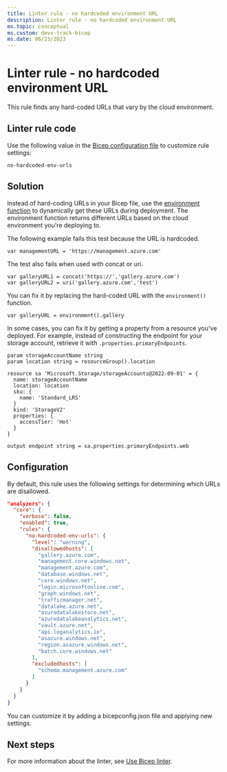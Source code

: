 ```yaml
---
title: Linter rule - no hardcoded environment URL
description: Linter rule - no hardcoded environment URL
ms.topic: conceptual
ms.custom: devx-track-bicep
ms.date: 06/23/2023
---
```


# Linter rule - no hardcoded environment URL

This rule finds any hard-coded URLs that vary by the cloud environment.

## Linter rule code

Use the following value in the [Bicep configuration file](bicep-config-linter.md) to customize rule settings:

`no-hardcoded-env-urls`

## Solution

Instead of hard-coding URLs in your Bicep file, use the [environment function](bicep-functions-deployment.md#environment) to dynamically get these URLs during deployment. The environment function returns different URLs based on the cloud environment you're deploying to.

The following example fails this test because the URL is hardcoded.

```bicep
var managementURL = 'https://management.azure.com'
```

The test also fails when used with concat or uri.

```bicep
var galleryURL1 = concat('https://','gallery.azure.com')
var galleryURL2 = uri('gallery.azure.com','test')
```

You can fix it by replacing the hard-coded URL with the `environment()` function.

```bicep
var galleryURL = environment().gallery
```

In some cases, you can fix it by getting a property from a resource you've deployed. For example, instead of constructing the endpoint for your storage account, retrieve it with `.properties.primaryEndpoints`.

```bicep
param storageAccountName string
param location string = resourceGroup().location

resource sa 'Microsoft.Storage/storageAccounts@2022-09-01' = {
  name: storageAccountName
  location: location
  sku: {
    name: 'Standard_LRS'
  }
  kind: 'StorageV2'
  properties: {
    accessTier: 'Hot'
  }
}

output endpoint string = sa.properties.primaryEndpoints.web
```

## Configuration

By default, this rule uses the following settings for determining which URLs are disallowed.

```json
"analyzers": {
  "core": {
    "verbose": false,
    "enabled": true,
    "rules": {
      "no-hardcoded-env-urls": {
        "level": "warning",
        "disallowedhosts": [
          "gallery.azure.com",
          "management.core.windows.net",
          "management.azure.com",
          "database.windows.net",
          "core.windows.net",
          "login.microsoftonline.com",
          "graph.windows.net",
          "trafficmanager.net",
          "datalake.azure.net",
          "azuredatalakestore.net",
          "azuredatalakeanalytics.net",
          "vault.azure.net",
          "api.loganalytics.io",
          "asazure.windows.net",
          "region.asazure.windows.net",
          "batch.core.windows.net"
        ],
        "excludedhosts": [
          "schema.management.azure.com"
        ]
      }
    }
  }
}
```

You can customize it by adding a bicepconfig.json file and applying new settings.

## Next steps

For more information about the linter, see [Use Bicep linter](./linter.md).
